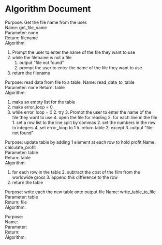 # Algorithm Document


Purpose: Get the file name from the user.  
Name: get_file_name  
Parameter: none  
Return: filename  
Algorithm:  
1. Prompt the user to enter the name of the file they want to use
2. while the filename is not a file
   1. output "file not found"   
   2. prompt the user to enter the name of the file they want to use
3. return the filename

Purpose: read data from file to a table, 
Name: read_data_to_table    
Parameter: none
Return: table  
Algorithm:
1. make an empty list for the table
2. make error_loop = 0
3. while error_loop = 0
   2. try
      3. Prompt the user to enter the name of the file they want to use
      4. open the file for reading
      2. for each line in the file
         1. set a row list to the line split by commas
         2. set the numbers in the row to integers
      4. set error_loop to 1
      5. return table
   2. except
      3. output "file not found"

Purpose:  update table by adding 1 element at each row to hold profit
Name: calculate_profit  
Parameter: table  
Return: table  
Algorithm:  
1. for each row in the table
   2. subtract the cost of the film from the worldwide gross
   3. append this difference to the row
2. return the table

Purpose:  write each the new table onto output file
Name: write_table_to_file  
Parameter: table   
Return: file  
Algorithm:  

Purpose:  
Name:  
Parameter:  
Return:  
Algorithm:  